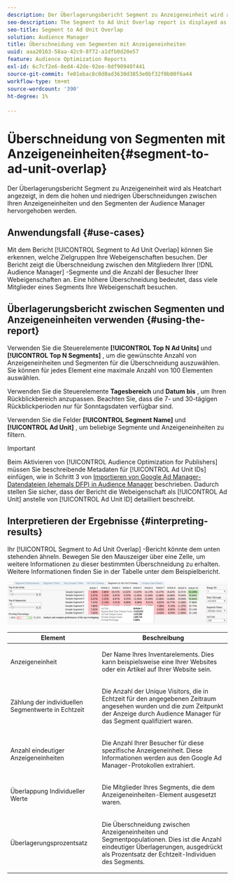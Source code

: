 ```yaml
---
description: Der Überlagerungsbericht Segment zu Anzeigeneinheit wird als Heatchart angezeigt, in dem die hohen und niedrigen Überschneidungen zwischen Ihren Anzeigeneinheiten und den Segmenten der Audience Manager hervorgehoben werden.
seo-description: The Segment to Ad Unit Overlap report is displayed as a heat chart that highlights high and low overlaps between your Ad Units and Audience Manager segments.
seo-title: Segment to Ad Unit Overlap
solution: Audience Manager
title: Überschneidung von Segmenten mit Anzeigeneinheiten
uuid: aaa20163-58aa-42c9-8f72-a1dfb0d20e57
feature: Audience Optimization Reports
exl-id: 6c7cf2e6-8ed4-42de-92ee-0df90940f441
source-git-commit: fe01ebac8c0d0ad3630d3853e0bf32f0b00f6a44
workflow-type: tm+mt
source-wordcount: '390'
ht-degree: 1%

---
```


# Überschneidung von Segmenten mit Anzeigeneinheiten{#segment-to-ad-unit-overlap}

Der Überlagerungsbericht Segment zu Anzeigeneinheit wird als Heatchart angezeigt, in dem die hohen und niedrigen Überschneidungen zwischen Ihren Anzeigeneinheiten und den Segmenten der Audience Manager hervorgehoben werden.

## Anwendungsfall {#use-cases}

Mit dem Bericht [!UICONTROL Segment to Ad Unit Overlap] können Sie erkennen, welche Zielgruppen Ihre Webeigenschaften besuchen. Der Bericht zeigt die Überschneidung zwischen den Mitgliedern Ihrer [!DNL Audience Manager] -Segmente und die Anzahl der Besucher Ihrer Webeigenschaften an. Eine höhere Überschneidung bedeutet, dass viele Mitglieder eines Segments Ihre Webeigenschaft besuchen.

## Überlagerungsbericht zwischen Segmenten und Anzeigeneinheiten verwenden {#using-the-report}

Verwenden Sie die Steuerelemente **[!UICONTROL Top N Ad Units]** und **[!UICONTROL Top N Segments]** , um die gewünschte Anzahl von Anzeigeneinheiten und Segmenten für die Überschneidung auszuwählen. Sie können für jedes Element eine maximale Anzahl von 100 Elementen auswählen.

Verwenden Sie die Steuerelemente **Tagesbereich** und **Datum bis** , um Ihren Rückblickbereich anzupassen. Beachten Sie, dass die 7- und 30-tägigen Rückblickperioden nur für Sonntagsdaten verfügbar sind.

Verwenden Sie die Felder **[!UICONTROL Segment Name]** und **[!UICONTROL Ad Unit]** , um beliebige Segmente und Anzeigeneinheiten zu filtern.

>[!IMPORTANT]
>
>Beim Aktivieren von [!UICONTROL Audience Optimization for Publishers] müssen Sie beschreibende Metadaten für [!UICONTROL Ad Unit IDs] einfügen, wie in Schritt 3 von [Importieren von Google Ad Manager-Datendateien (ehemals DFP) in Audience Manager](../../../reporting/audience-optimization-reports/aor-publishers/import-dfp.md) beschrieben. Dadurch stellen Sie sicher, dass der Bericht die Webeigenschaft als [!UICONTROL Ad Unit] anstelle von [!UICONTROL Ad Unit ID] detailliert beschreibt.

## Interpretieren der Ergebnisse {#interpreting-results}

Ihr [!UICONTROL Segment to Ad Unit Overlap] -Bericht könnte dem unten stehenden ähneln. Bewegen Sie den Mauszeiger über eine Zelle, um weitere Informationen zu dieser bestimmten Überschneidung zu erhalten. Weitere Informationen finden Sie in der Tabelle unter dem Beispielbericht.

![](assets/publisher_segment_ad_unit_overlap.png)

<table id="table_22340F45B1B94D3796174CB30A60E212"> 
 <thead> 
  <tr> 
   <th colname="col1" class="entry"> Element </th> 
   <th colname="col2" class="entry"> Beschreibung </th> 
  </tr>
 </thead>
 <tbody> 
  <tr> 
   <td colname="col1"> <p><span class="wintitle"> Anzeigeneinheit </span> </p> </td> 
   <td colname="col2"> <p>Der Name Ihres Inventarelements. Dies kann beispielsweise eine Ihrer Websites oder ein Artikel auf Ihrer Website sein. </p> </td> 
  </tr> 
  <tr> 
   <td colname="col1"> <p><span class="wintitle"> Zählung der individuellen Segmentwerte in Echtzeit</span> </p> </td> 
   <td colname="col2"> <p>Die Anzahl der Unique Visitors, die in Echtzeit für den angegebenen Zeitraum angesehen wurden und die zum Zeitpunkt der Anzeige durch <span class="keyword"> Audience Manager</span> für das Segment qualifiziert waren. </p> </td> 
  </tr> 
  <tr> 
   <td colname="col1"> <p><span class="wintitle"> Anzahl eindeutiger Anzeigeneinheiten</span> </p> </td> 
   <td colname="col2"> <p>Die Anzahl Ihrer Besucher für diese spezifische Anzeigeneinheit. Diese Informationen werden aus den Google Ad Manager-Protokollen extrahiert. </p> </td> 
  </tr> 
  <tr> 
   <td colname="col1"> <p><span class="wintitle"> Überlappung Individueller Werte </span> </p> </td> 
   <td colname="col2"> <p>Die Mitglieder Ihres Segments, die dem Anzeigeneinheiten-Element ausgesetzt waren. </p> </td> 
  </tr> 
  <tr> 
   <td colname="col1"> <p><span class="wintitle"> Überlagerungsprozentsatz</span> </p> </td> 
   <td colname="col2"> <p>Die Überschneidung zwischen Anzeigeneinheiten und Segmentpopulationen. Dies ist die <span class="wintitle"> Anzahl eindeutiger Überlagerungen</span>, ausgedrückt als Prozentsatz der <span class="wintitle"> Echtzeit-Individuen des Segments</span>. </p> </td> 
  </tr> 
 </tbody> 
</table>
